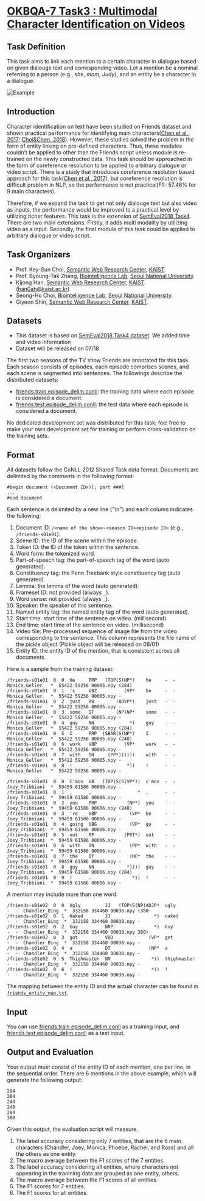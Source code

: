 # [OKBQA-7 Task3 : Multimodal Character Identification on Videos](http://7.okbqa.org/hackathon/task/task3)

## Task Definition
This task aims to link each mention to a certain character in dialogue based on given dialouge text and corresponding video. 
Let a mention be a nominal referring to a person (e.g., *she*, *mom*, *Judy*), and an entity be a character in a dialogue.

![Example](https://image.ibb.co/fm4iP8/multi_modal_character_identification.png)

## Introduction
Character identification on text have been studied on Friends dataset and shown practical performance for identifying main characters([Chen et al., 2017](http://www.aclweb.org/anthology/K17-1023); [Choi&Chen, 2018](http://www.aclweb.org/anthology/S18-1007)).  However, these studies solved the problem in the form of entity linking on pre-defined characters. Thus, these modules couldn’t be applied to other than the Friends script unless module is re-trained on the newly constructed data. This task should be approached in the form of coreference resolution to be applied to arbitrary dialogue or video script. There is a study that introduces coreference resolution based approach for this task([Chen et al., 2017](http://www.aclweb.org/anthology/K17-1023)), but coreference resolution is difficult problem in NLP, so the performance is not practical(F1 : 57.46% for 9 main characters). 

Therefore, if we expand the task to get not only dialouge text but also video as inputs, the performance would be improved to a practical level by utilizing richer features.  This task is the extension of [SemEval2018 Task4](https://github.com/emorynlp/semeval-2018-task4). There are two main extensions. Firstly, it adds multi modality by utilizing video as a input. Secondly, the final module of this task could be applied to arbitrary dialogue or video script.

## Task Organizers

* Prof. Key-Sun Choi, [Semantic Web Research Center](http://semanticweb.kaist.ac.kr/), [KAIST](http://www.kaist.edu).
* Prof. Byoung-Tak Zhang, [Biointelligence Lab](https://bi.snu.ac.kr/), [Seoul National University](http://www.useoul.edu/).
* Kijong Han, [Semantic Web Research Center](http://semanticweb.kaist.ac.kr/), [KAIST](http://www.kaist.edu). (han0ah@kaist.ac.kr)
* Seong-Ho Choi, [Biointelligence Lab](https://bi.snu.ac.kr/), [Seoul National University](http://www.useoul.edu/).
* Giyeon Shin, [Semantic Web Research Center](http://semanticweb.kaist.ac.kr/), [KAIST](http://www.kaist.edu).

## Datasets
* This dataset is based on [SemEval2018 Task4 dataset](https://github.com/emorynlp/semeval-2018-task4). We added time and video information
* Dataset will be released on 07/18

The first two seasons of the TV show Friends are annotated for this task. 
Each season consists of episodes, each episode comprises scenes, and each scene is segmented into sentences. 
The followings describe the distributed datasets:

* [friends.train.episode_delim.conll](data/friends.train.episode_delim.conll): the training data where each episode is considered a document.
* [friends.test.episode_delim.conll](data/friends.test.episode_delim.conll): the test data where each episode is considered a document.

No dedicated development set was distributed for this task; feel free to make your own development set for training or perform cross-validation on the training sets.

## Format
All datasets follow the CoNLL 2012 Shared Task data format.
Documents are delimited by the comments in the following format:

```
#begin document (<Document ID>)[; part ###]
...
#end document
```

Each sentence is delimited by a new line ("\n") and each column indicates the following:

1. Document ID: `/<name of the show>-<season ID><episode ID>` (e.g., `/friends-s01e01`).
1. Scene ID: the ID of the scene within the episode.
1. Token ID: the ID of the token within the sentence.
1. Word form: the tokenized word.
1. Part-of-speech tag: the part-of-speech tag of the word (auto generated).
1. Constituency tag: the Penn Treebank style constituency tag (auto generated).
1. Lemma: the lemma of the word (auto generated).
1. Frameset ID: not provided (always `_`).
1. Word sense: not provided (always `_`).
1. Speaker: the speaker of this sentence.
1. Named entity tag: the named entity tag of the word (auto generated).
1. Start time: start time of the sentence on video. (millisecond)
1. End time: start time of the sentence on video. (millisecond)
1. Video file: Pre-processed sequence of image file from the video corresponding to the sentence. This column represents the file name of the pickle object
(Pickle object will be released on 08/01)
1. Entity ID: the entity ID of the mention, that is consistent across all documents.

Here is a sample from the training dataset:

```
/friends-s01e01  0  0  He     PRP   (TOP(S(NP*)    he     -  -  Monica_Geller   *  55422 59256 00005.npy (284)
/friends-s01e01  0  1  's     VBZ          (VP*    be     -  -  Monica_Geller   *  55422 59256 00005.npy -
/friends-s01e01  0  2  just   RB        (ADVP*)    just   -  -  Monica_Geller   *  55422 59256 00005.npy -
/friends-s01e01  0  3  some   DT        (NP(NP*    some   -  -  Monica_Geller   *  55422 59256 00005.npy -
/friends-s01e01  0  4  guy    NN             *)    guy    -  -  Monica_Geller   *  55422 59256 00005.npy (284)
/friends-s01e01  0  5  I      PRP  (SBAR(S(NP*)    I      -  -  Monica_Geller   *  55422 59256 00005.npy (248)
/friends-s01e01  0  6  work   VBP          (VP*    work   -  -  Monica_Geller   *  55422 59256 00005.npy -
/friends-s01e01  0  7  with   IN     (PP*))))))    with   -  -  Monica_Geller   *  55422 59256 00005.npy -
/friends-s01e01  0  8  !      .             *))    !      -  -  Monica_Geller   *  55422 59256 00005.npy -
```
```
/friends-s01e01  0  0  C'mon  VB   (TOP(S(S(VP*))  c'mon  -  -  Joey_Tribbiani  *  59459 61586 00006.npy -
/friends-s01e01  0  1  ,      ,                 *  ,      -  -  Joey_Tribbiani  *  59459 61586 00006.npy -
/friends-s01e01  0  2  you    PRP           (NP*)  you    -  -  Joey_Tribbiani  *  59459 61586 00006.npy (248)
/friends-s01e01  0  3  're    VBP            (VP*  be     -  -  Joey_Tribbiani  *  59459 61586 00006.npy -
/friends-s01e01  0  4  going  VBG            (VP*  go     -  -  Joey_Tribbiani  *  59459 61586 00006.npy -
/friends-s01e01  0  5  out    RP           (PRT*)  out    -  -  Joey_Tribbiani  *  59459 61586 00006.npy -
/friends-s01e01  0  6  with   IN             (PP*  with   -  -  Joey_Tribbiani  *  59459 61586 00006.npy -
/friends-s01e01  0  7  the    DT             (NP*  the    -  -  Joey_Tribbiani  *  59459 61586 00006.npy -
/friends-s01e01  0  8  guy    NN            *))))  guy    -  -  Joey_Tribbiani  *  59459 61586 00006.npy (284)
/friends-s01e01  0  9  !      .               *))  !      -  -  Joey_Tribbiani  *  59459 61586 00006.npy -
```

A mention may include more than one word:

```
/friends-s01e02  0  0  Ugly         JJ   (TOP(S(NP(ADJP*  ugly         -  -  Chandler_Bing  *  332158 334460 00038.npy (380
/friends-s01e02  0  1  Naked        JJ                *)  naked        -  -  Chandler_Bing  *  332158 334460 00038.npy -
/friends-s01e02  0  2  Guy          NNP               *)  Guy          -  -  Chandler_Bing  *  332158 334460 00038.npy 380)
/friends-s01e02  0  3  got          VBD             (VP*  get          -  -  Chandler_Bing  *  332158 334460 00038.npy -
/friends-s01e02  0  4  a            DT              (NP*  a            -  -  Chandler_Bing  *  332158 334460 00038.npy -
/friends-s01e02  0  5  Thighmaster  NN               *))  thighmaster  -  -  Chandler_Bing  *  332158 334460 00038.npy -
/friends-s01e02  0  6  !            .                *))  !            -  -  Chandler_Bing  *  332158 334460 00038.npy -

```

The mapping between the entity ID and the actual character can be found in [`friends_entity_map.txt`](data/friends_entity_map.txt).

## Input
You can use [friends.train.episode_delim.conll](data/friends.train.episode_delim.conll) as a training input, and [friends.test.episode_delim.conll](data/friends.test.episode_delim.conll) as a test input.

## Output and Evaluation
Your output must consist of the entity ID of each mention, one per line, in the sequential order.  There are 6 mentions in the above example, which will generate the following output:

```
284
284
248
248
284
380
```


Given this output, the evaluation script will measure,

1. The label accuracy considering only 7 entities, that are the 6 main characters (Chandler, Joey, Monica, Phoebe, Rachel, and Ross) and all the others as one entity.
1. The macro average between the F1 scores of the 7 entities.
1. The label accuracy considering all entities, where characters not appearing in the tranining data are grouped as one entity, others.
1. The macro average between the F1 scores of all entities.
1. The F1 scores for 7 entities.
1. The F1 scores for all entities.
